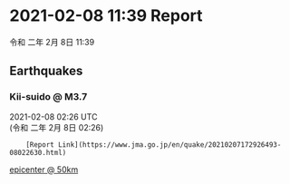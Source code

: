 # 2021-02-08 11:39 Report
令和 二年 2月 8日 11:39

## Earthquakes
### Kii-suido @ M3.7
2021-02-08 02:26 UTC  
        (令和 二年 2月 8日 02:26)
  
        [Report Link](https://www.jma.go.jp/en/quake/20210207172926493-08022630.html)  
[epicenter @ 50km](https://www.google.com/maps/place/33°48'00%22+135°12'00%22/@33.8,135.2,17z/data=!3m1!4b1!4m5!3m4!1s0x0:0x0!8m2!3d33.8!4d135.2)